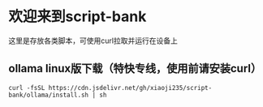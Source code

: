 # 欢迎来到script-bank
这里是存放各类脚本，可使用curl拉取并运行在设备上

## ollama linux版下载（特快专线，使用前请安装curl）
`curl -fsSL https://cdn.jsdelivr.net/gh/xiaoji235/script-bank/ollama/install.sh | sh`
